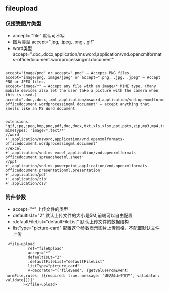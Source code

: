 ## fileupload

### 仅接受图片类型
* accept= "file" 默认可不写
* 图片类型 accept=".jpg, .jpeg, .png ,.gif"
* word类型  accept=".doc,.docx,application/msword,application/vnd.openxmlformats-officedocument.wordprocessingml.document"

```

accept="image/png" or accept=".png" — Accepts PNG files.
accept="image/png, image/jpeg" or accept=".png, .jpg, .jpeg" — Accept PNG or JPEG files.
accept="image/*" — Accept any file with an image/* MIME type. (Many mobile devices also let the user take a picture with the camera when this is used.)
accept=".doc,.docx,.xml,application/msword,application/vnd.openxmlformats-officedocument.wordprocessingml.document" — accept anything that smells like an MS Word document.


extensions: 'gif,jpg,jpeg,bmp,png,pdf,doc,docx,txt,xls,xlsx,ppt,pptx,zip,mp3,mp4,text,csv',
mimeTypes: 'image/*,text/*'
//word
+',application/msword,application/vnd.openxmlformats-officedocument.wordprocessingml.document'
//excel
+',application/vnd.ms-excel,application/vnd.openxmlformats-officedocument.spreadsheetml.sheet'
//ppt
+',application/vnd.ms-powerpoint,application/vnd.openxmlformats-officedocument.presentationml.presentation'
+',application/pdf'
+',application/zip'
+',application/csv'
```

### 附件参数
* accept="*" 上传文件的类型
* defaultIsLt="2" 默认上传文件的大小是5M,前端可以自由配置
* :defaultFileList="defaultFileList" 默认上传文件的数据结构
* listType="picture-card" 配置这个参数表示图片上传风格，不配置默认文件上传

```
 <file-upload
          ref="fileUpload"
          accept="*"
          defaultIsLt="2"
          :defaultFileList="defaultFileList"
          listType="picture-card"
          v-decorator="['fileSend', {getValueFromEvent: normFile,rules: [{required: true, message: '请选择上传文件', validator: validate}]}]"
        ></file-upload>
```
